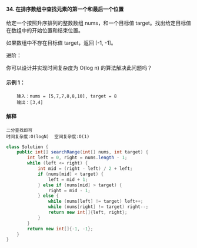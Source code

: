 #### 34. 在排序数组中查找元素的第一个和最后一个位置
给定一个按照升序排列的整数数组 nums，和一个目标值 target。找出给定目标值在数组中的开始位置和结束位置。

如果数组中不存在目标值 target，返回 [-1, -1]。

进阶：

你可以设计并实现时间复杂度为 O(log n) 的算法解决此问题吗？
 

#### 示例 1：

```
    输入：nums = [5,7,7,8,8,10], target = 8
    输出：[3,4]
```

#### 解释

```
二分查找即可
时间复杂度:O(logN)  空间复杂度:O(1)
```

```Java
class Solution {
    public int[] searchRange(int[] nums, int target) {
        int left = 0, right = nums.length - 1;
        while (left <= right) {
            int mid = (right - left) / 2 + left;
            if (nums[mid] < target) {
                left = mid + 1;
            } else if (nums[mid] > target) {
                right = mid - 1;
            } else {
                while (nums[left] != target) left++;
                while (nums[right] != target) right--;
                return new int[]{left, right};
            }
        }
        return new int[]{-1, -1};
    }
}
```